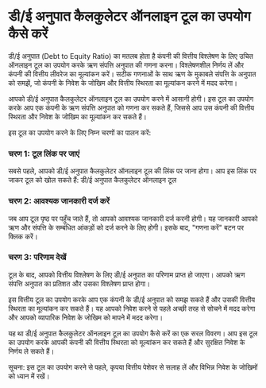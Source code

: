 डी/ई अनुपात कैलकुलेटर ऑनलाइन टूल का उपयोग कैसे करें
===================================================

डी/ई अनुपात (Debt to Equity Ratio) का मतलब होता है कंपनी की वित्तीय विश्लेषण के लिए उचित ऑनलाइन टूल का उपयोग करके ऋण संपत्ति अनुपात की गणना करना। विश्लेषणशील निर्णय लें और कंपनी की वित्तीय लीवरेज का मूल्यांकन करें। सटीक गणनाओं के साथ ऋण के मुकाबले संपत्ति के अनुपात को समझें, जो कंपनी के निवेश के जोखिम और वित्तीय स्थिरता का मूल्यांकन करने में मदद करेगा।

आपको डी/ई अनुपात कैलकुलेटर ऑनलाइन टूल का उपयोग करने में आसानी होगी। इस टूल का उपयोग करके आप एक कंपनी के ऋण संपत्ति अनुपात को गणना कर सकते हैं, जिससे आप उस कंपनी की वित्तीय स्थिरता और निवेश के जोखिम का मूल्यांकन कर सकते हैं।

इस टूल का उपयोग करने के लिए निम्न चरणों का पालन करें:

### चरण 1: टूल लिंक पर जाएं

सबसे पहले, आपको डी/ई अनुपात कैलकुलेटर ऑनलाइन टूल की लिंक पर जाना होगा। आप इस लिंक पर जाकर टूल को खोल सकते हैं: डी/ई अनुपात कैलकुलेटर ऑनलाइन टूल

### चरण 2: आवश्यक जानकारी दर्ज करें

जब आप टूल पृष्ठ पर पहुँच जाते हैं, तो आपको आवश्यक जानकारी दर्ज करनी होगी। यह जानकारी आपको ऋण और संपत्ति के सम्बंधित आंकड़ों को दर्ज करने के लिए होगी। इसके बाद, "गणना करें" बटन पर क्लिक करें।

### चरण 3: परिणाम देखें

टूल के बाद, आपको वित्तीय विश्लेषण के लिए डी/ई अनुपात का परिणाम प्राप्त हो जाएगा। आपको ऋण संपत्ति अनुपात का प्रतिशत और उसका विश्लेषण प्राप्त होगा।

इस वित्तीय टूल का उपयोग करके आप एक कंपनी के डी/ई अनुपात को समझ सकते हैं और उसकी वित्तीय स्थिरता का मूल्यांकन कर सकते हैं। यह आपको निवेश करने से पहले अच्छी तरह से सोचने में मदद करेगा और आपको व्यापारिक निवेश के जोखिम को मापने में मदद करेगा।

यह था डी/ई अनुपात कैलकुलेटर ऑनलाइन टूल का उपयोग कैसे करें का एक सरल विवरण। आप इस टूल का उपयोग करके आपकी कंपनी की वित्तीय स्थिरता को मूल्यांकन कर सकते हैं और सुरक्षित निवेश के निर्णय ले सकते हैं।

सूचना: इस टूल का उपयोग करने से पहले, कृपया वित्तीय पेशेवर से सलाह लें और विभिन्न निवेश के जोखिमों को ध्यान में रखें।
